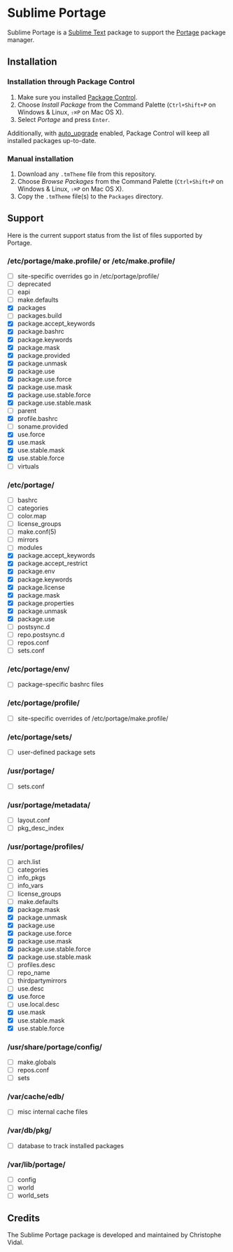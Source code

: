 Sublime Portage
===============

Sublime Portage is a [Sublime Text][1] package to support the [Portage][2]
package manager.

Installation
------------

### Installation through Package Control

1. Make sure you installed [Package Control][3].
2. Choose *Install Package* from the Command Palette (`Ctrl+Shift+P` on Windows
& Linux, `⇧⌘P` on Mac OS X).
3. Select *Portage* and press `Enter`.

Additionally, with [auto_upgrade][4] enabled, Package Control will keep all
installed packages up-to-date.

### Manual installation

1. Download any `.tmTheme` file from this repository.
2. Choose *Browse Packages* from the Command Palette (`Ctrl+Shift+P` on Windows
& Linux, `⇧⌘P` on Mac OS X).
3. Copy the `.tmTheme` file(s) to the `Packages` directory.

Support
-------

Here is the current support status from the list of files supported by Portage.

### /etc/portage/make.profile/ or /etc/make.profile/

- [ ] site-specific overrides go in /etc/portage/profile/
- [ ] deprecated
- [ ] eapi
- [ ] make.defaults
- [x] packages
- [ ] packages.build
- [x] package.accept_keywords
- [x] package.bashrc
- [x] package.keywords
- [x] package.mask
- [x] package.provided
- [x] package.unmask
- [x] package.use
- [x] package.use.force
- [x] package.use.mask
- [x] package.use.stable.force
- [x] package.use.stable.mask
- [ ] parent
- [x] profile.bashrc
- [ ] soname.provided
- [X] use.force
- [X] use.mask
- [X] use.stable.mask
- [X] use.stable.force
- [ ] virtuals

### /etc/portage/

- [ ] bashrc
- [ ] categories
- [ ] color.map
- [ ] license_groups
- [ ] make.conf(5)
- [ ] mirrors
- [ ] modules
- [x] package.accept_keywords
- [x] package.accept_restrict
- [x] package.env
- [x] package.keywords
- [x] package.license
- [x] package.mask
- [x] package.properties
- [x] package.unmask
- [x] package.use
- [ ] postsync.d
- [ ] repo.postsync.d
- [ ] repos.conf
- [ ] sets.conf

### /etc/portage/env/

- [ ] package-specific bashrc files

### /etc/portage/profile/

- [ ] site-specific overrides of /etc/portage/make.profile/

### /etc/portage/sets/

- [ ] user-defined package sets

### /usr/portage/

- [ ] sets.conf

### /usr/portage/metadata/

- [ ] layout.conf
- [ ] pkg_desc_index

### /usr/portage/profiles/

- [ ] arch.list
- [ ] categories
- [ ] info_pkgs
- [ ] info_vars
- [ ] license_groups
- [ ] make.defaults
- [x] package.mask
- [x] package.unmask
- [x] package.use
- [x] package.use.force
- [x] package.use.mask
- [x] package.use.stable.force
- [x] package.use.stable.mask
- [ ] profiles.desc
- [ ] repo_name
- [ ] thirdpartymirrors
- [ ] use.desc
- [X] use.force
- [ ] use.local.desc
- [X] use.mask
- [X] use.stable.mask
- [X] use.stable.force

### /usr/share/portage/config/

- [ ] make.globals
- [ ] repos.conf
- [ ] sets

### /var/cache/edb/

- [ ] misc internal cache files

### /var/db/pkg/

- [ ] database to track installed packages

### /var/lib/portage/

- [ ] config
- [ ] world
- [ ] world_sets

Credits
-------

The Sublime Portage package is developed and maintained by Christophe Vidal.

[1]: http://www.sublimetext.com/
[2]: https://wiki.gentoo.org/wiki/Project:Portage
[3]: https://packagecontrol.io/
[4]: https://packagecontrol.io/docs/settings
